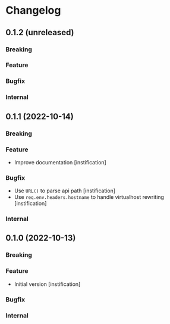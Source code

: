 # Changelog

## 0.1.2 (unreleased)

### Breaking

### Feature

### Bugfix

### Internal

## 0.1.1 (2022-10-14)

### Breaking

### Feature

 - Improve documentation [instification]

### Bugfix

 - Use `URL()` to parse api path [instification]
 - Use `req.env.headers.hostname` to handle virtualhost rewriting [instification]

### Internal

## 0.1.0 (2022-10-13)

### Breaking

### Feature

- Initial version [instification]

### Bugfix

### Internal
